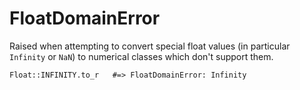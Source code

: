# FloatDomainError

Raised when attempting to convert special float values (in particular
`Infinity` or `NaN`) to numerical classes which don't support them.

    Float::INFINITY.to_r   #=> FloatDomainError: Infinity